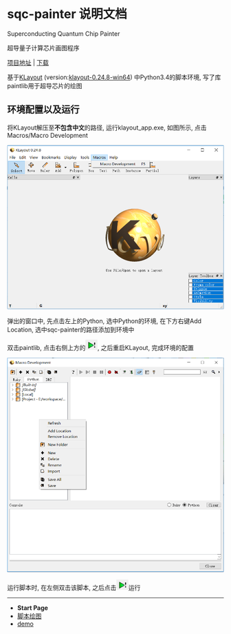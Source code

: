 # sqc-painter 说明文档

Superconducting Quantum Chip Painter

超导量子计算芯片画图程序

[项目地址](https://github.com/zhaouv/sqc-painter) | [下载](https://github.com/zhaouv/sqc-painter)

基于[KLayout](https://github.com/klayoutmatthias/klayout) (version:[klayout-0.24.8-win64](http://www.klayout.org/downloads/Windows/klayout-0.24.10-win64.zip)) 中Python3.4的脚本环境, 写了库paintlib用于超导芯片的绘图

## 环境配置以及运行

将KLayout解压至**不包含中文**的路径, 运行klayout_app.exe, 如图所示, 点击Macros/Macro Development

![](img_md/2018-04-15-15-33-35.png)

弹出的窗口中, 先点击左上的Python, 选中Python的环境, 在下方右键Add Location, 选中sqc-painter的路径添加到环境中

双击paintlib, 点击右侧上方的![](img_md/2018-04-15-15-41-16.png), 之后重启KLayout, 完成环境的配置

![](img_md/2018-04-15-15-35-33.png)

运行脚本时, 在左侧双击该脚本, 之后点击![](img_md/2018-04-15-15-41-16.png)运行

- - -

- **Start Page**  
- [脚本绘图](base.md)  
- [demo](demo.md)  